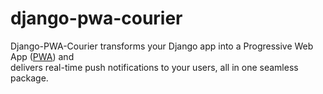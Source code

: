 # django-pwa-courier

Django-PWA-Courier transforms your Django app into a Progressive Web
App ([PWA](https://developer.mozilla.org/en-US/docs/Web/Progressive_web_apps)) and<br>delivers real-time push
notifications to your users, all in one seamless package.
